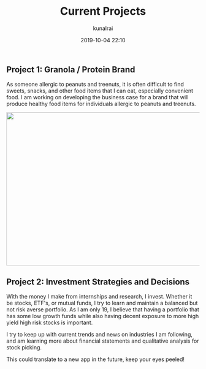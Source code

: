 ﻿---
title: "Current Projects"
layout: post
date: 2019-10-04 22:10
# tag: jekyll
# image: 
headerImage: true
projects: true
hidden: true # don't count this post in blog pagination
description: "What I am I working on currently?"
category: project
author: kunalrai
externalLink: false
---


## Project 1: Granola / Protein Brand

As someone allergic to peanuts and treenuts, it is often difficult to find sweets, snacks, and other food items that I can eat, especially convenient food. I am working on developing the business case for a brand that will produce healthy food items for individuals allergic to peanuts and treenuts.

<p align="center">
  <img width="750" height="400" src="money.jpg">
</p>

## Project 2: Investment Strategies and Decisions

With the money I make from internships and research, I invest. Whether it be stocks, ETF's, or mutual funds, I try to learn and maintain a balanced but not risk averse portfolio. As I am only 19, I believe that having a portfolio that has some low growth funds while also having decent exposure to more high yield high risk stocks is important. 

I try to keep up with current trends and news on industries I am following, and am learning more about financial statements and qualitative analysis for stock picking. 

This could translate to a new app in the future, keep your eyes peeled!


